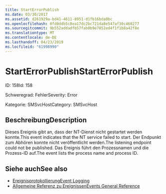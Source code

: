 ```yaml
---
title: StartErrorPublish
ms.date: 03/30/2017
ms.assetid: d261929a-bd41-4611-8951-d1fb16bda0bc
ms.openlocfilehash: 0fd0ddb5c8ea17dc2bc721da8e547af30c460277
ms.sourcegitcommit: 9b552addadfb57fab0b9e7852ed4f1f1b8a42f8e
ms.translationtype: MT
ms.contentlocale: de-DE
ms.lasthandoff: 04/23/2019
ms.locfileid: "61998990"
---
```

# <a name="starterrorpublish"></a><span data-ttu-id="0b31f-102">StartErrorPublish</span><span class="sxs-lookup"><span data-stu-id="0b31f-102">StartErrorPublish</span></span>
<span data-ttu-id="0b31f-103">ID: 158</span><span class="sxs-lookup"><span data-stu-id="0b31f-103">Id: 158</span></span>  
  
 <span data-ttu-id="0b31f-104">Schweregrad: Fehler</span><span class="sxs-lookup"><span data-stu-id="0b31f-104">Severity: Error</span></span>  
  
 <span data-ttu-id="0b31f-105">Kategorie: SMSvcHost</span><span class="sxs-lookup"><span data-stu-id="0b31f-105">Category: SMSvcHost</span></span>  
  
## <a name="description"></a><span data-ttu-id="0b31f-106">Beschreibung</span><span class="sxs-lookup"><span data-stu-id="0b31f-106">Description</span></span>  
 <span data-ttu-id="0b31f-107">Dieses Ereignis gibt an, dass der NT-Dienst nicht gestartet werden konnte.</span><span class="sxs-lookup"><span data-stu-id="0b31f-107">This event indicates that the NT service failed to start.</span></span> <span data-ttu-id="0b31f-108">Der Endpunkt zum Abhören konnte nicht veröffentlicht werden.</span><span class="sxs-lookup"><span data-stu-id="0b31f-108">The listening endpoint could not be published.</span></span> <span data-ttu-id="0b31f-109">Das Ereignis führt den Prozessnamen und die Prozess-ID auf.</span><span class="sxs-lookup"><span data-stu-id="0b31f-109">The event lists the process name and process ID.</span></span>  
  
## <a name="see-also"></a><span data-ttu-id="0b31f-110">Siehe auch</span><span class="sxs-lookup"><span data-stu-id="0b31f-110">See also</span></span>

- [<span data-ttu-id="0b31f-111">Ereignisprotokollierung</span><span class="sxs-lookup"><span data-stu-id="0b31f-111">Event Logging</span></span>](../../../../../docs/framework/wcf/diagnostics/event-logging/index.md)
- [<span data-ttu-id="0b31f-112">Allgemeine Referenz zu Ereignissen</span><span class="sxs-lookup"><span data-stu-id="0b31f-112">Events General Reference</span></span>](../../../../../docs/framework/wcf/diagnostics/event-logging/events-general-reference.md)

